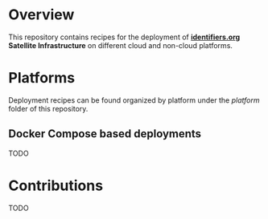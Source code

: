 # Overview
This repository contains recipes for the deployment of [__identifiers.org__](http://identifiers.org) **Satellite Infrastructure** on different cloud and non-cloud platforms.


# Platforms
Deployment recipes can be found organized by platform under the _platform_ folder of this repository.


## Docker Compose based deployments
TODO


# Contributions
TODO
